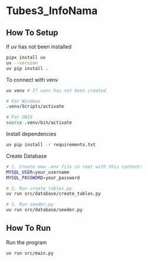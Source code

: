 # Tubes3_InfoNama

## How To Setup
If uv has not been installed
```bash
pipx install uv
uv --version
uv pip install .
```

To connect with venv
```bash
uv venv # If venv has not been created

# For Windows
.venv/Scripts/activate

# For UNIX
source .venv/bin/activate
```

Install dependencies
```bash
uv pip install -r requirements.txt
```

Create Database
```bash
# 1. Create new .env file in root with this content:
MYSQL_USER=your_username
MYSQL_PASSWORD=your_password

# 2. Run create_tables.py
uv run src/database/create_tables.py

# 3. Run seeder.py
uv run src/database/seeder.py
```

## How To Run
Run the program
```bash
uv run src/main.py
```